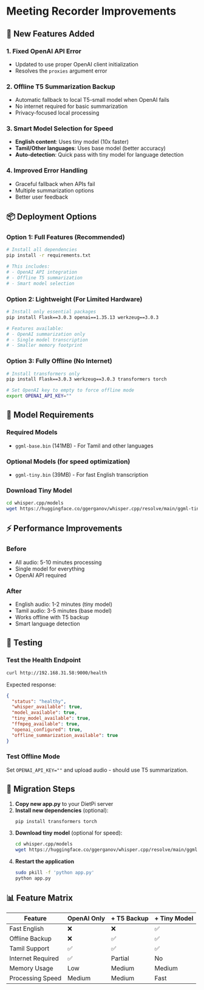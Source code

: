# Meeting Recorder Improvements

## 🚀 New Features Added

### 1. **Fixed OpenAI API Error**
- Updated to use proper OpenAI client initialization
- Resolves the `proxies` argument error

### 2. **Offline T5 Summarization Backup**
- Automatic fallback to local T5-small model when OpenAI fails
- No internet required for basic summarization
- Privacy-focused local processing

### 3. **Smart Model Selection for Speed**
- **English content**: Uses tiny model (10x faster)
- **Tamil/Other languages**: Uses base model (better accuracy)
- **Auto-detection**: Quick pass with tiny model for language detection

### 4. **Improved Error Handling**
- Graceful fallback when APIs fail
- Multiple summarization options
- Better user feedback

## 📦 Deployment Options

### Option 1: Full Features (Recommended)
```bash
# Install all dependencies
pip install -r requirements.txt

# This includes:
# - OpenAI API integration
# - Offline T5 summarization
# - Smart model selection
```

### Option 2: Lightweight (For Limited Hardware)
```bash
# Install only essential packages
pip install Flask==3.0.3 openai==1.35.13 werkzeug==3.0.3

# Features available:
# - OpenAI summarization only
# - Single model transcription
# - Smaller memory footprint
```

### Option 3: Fully Offline (No Internet)
```bash
# Install transformers only
pip install Flask==3.0.3 werkzeug==3.0.3 transformers torch

# Set OpenAI key to empty to force offline mode
export OPENAI_API_KEY=""
```

## 🔧 Model Requirements

### Required Models
- `ggml-base.bin` (141MB) - For Tamil and other languages

### Optional Models (for speed optimization)
- `ggml-tiny.bin` (39MB) - For fast English transcription

### Download Tiny Model
```bash
cd whisper.cpp/models
wget https://huggingface.co/ggerganov/whisper.cpp/resolve/main/ggml-tiny.bin
```

## ⚡ Performance Improvements

### Before
- All audio: 5-10 minutes processing
- Single model for everything
- OpenAI API required

### After
- English audio: 1-2 minutes (tiny model)
- Tamil audio: 3-5 minutes (base model)
- Works offline with T5 backup
- Smart language detection

## 🧪 Testing

### Test the Health Endpoint
```bash
curl http://192.168.31.58:9000/health
```

Expected response:
```json
{
  "status": "healthy",
  "whisper_available": true,
  "model_available": true,
  "tiny_model_available": true,
  "ffmpeg_available": true,
  "openai_configured": true,
  "offline_summarization_available": true
}
```

### Test Offline Mode
Set `OPENAI_API_KEY=""` and upload audio - should use T5 summarization.

## 🔄 Migration Steps

1. **Copy new app.py** to your DietPi server
2. **Install new dependencies** (optional):
   ```bash
   pip install transformers torch
   ```
3. **Download tiny model** (optional for speed):
   ```bash
   cd whisper.cpp/models
   wget https://huggingface.co/ggerganov/whisper.cpp/resolve/main/ggml-tiny.bin
   ```
4. **Restart the application**
   ```bash
   sudo pkill -f 'python app.py'
   python app.py
   ```

## 📊 Feature Matrix

| Feature | OpenAI Only | + T5 Backup | + Tiny Model |
|---------|-------------|-------------|--------------|
| Fast English | ❌ | ❌ | ✅ |
| Offline Backup | ❌ | ✅ | ✅ |
| Tamil Support | ✅ | ✅ | ✅ |
| Internet Required | ✅ | Partial | No |
| Memory Usage | Low | Medium | Medium |
| Processing Speed | Medium | Medium | Fast | 